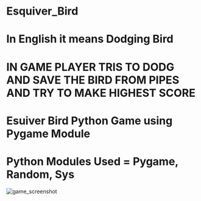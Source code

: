 # Esquiver_Bird 
# In English it means Dodging Bird
# IN GAME PLAYER TRIS TO DODG AND SAVE THE BIRD FROM PIPES AND TRY TO MAKE HIGHEST SCORE
# Esuiver Bird Python Game using Pygame Module
# Python Modules Used = Pygame, Random, Sys

![game_screenshot](C:/Users/ashok/Pictures/Screenshots/Screenshot(159).png)

